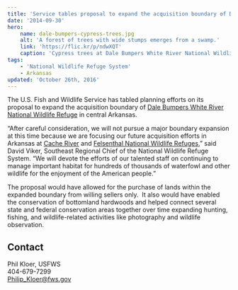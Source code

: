 ```yaml
---
title: 'Service tables proposal to expand the acquisition boundary of Dale Bumpers White River National Wildlife Refuge'
date: '2014-09-30'
hero:
    name: dale-bumpers-cypress-trees.jpg
    alt: 'A forest of trees with wide stumps emerges from a swamp.'
    link: 'https://flic.kr/p/ndwXQT'
    caption: 'Cypress trees at Dale Bumpers White River National Wildlife Refuge. Photo by Ray Paterra.'
tags:
    - 'National Wildlife Refuge System'
    - Arkansas
updated: 'October 26th, 2016'
---
```


The U.S. Fish and Wildlife Service has tabled planning efforts on its proposal to expand the acquisition boundary of [Dale Bumpers White River National Wildlife Refuge](https://www.fws.gov/refuge/white_river/) in central Arkansas. 

“After careful consideration, we will not pursue a major boundary expansion at this time because we are focusing our future acquisition efforts in Arkansas at [Cache River](https://www.fws.gov/cacheriver/) and [Felsenthal National Wildlife Refuges](https://www.fws.gov/refuge/felsenthal/),” said David Viker, Southeast Regional Chief of the National Wildlife Refuge System. “We will devote the efforts of our talented staff on continuing to manage important habitat for hundreds of thousands of waterfowl and other wildlife for the enjoyment of the American people.”

The proposal would have allowed for the purchase of lands within the expanded boundary from willing sellers only.  It also would have enabled the conservation of bottomland hardwoods and helped connect several state and federal conservation areas together over time expanding hunting, fishing, and wildlife-related activities like photography and wildlife observation.

## Contact

Phil Kloer, USFWS  
404-679-7299  
[Philip_Kloer@fws.gov](mailto:Philip_Kloer@fws.gov)
